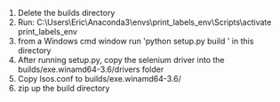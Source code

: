 1. Delete the builds directory 
1. Run: C:\Users\Eric\Anaconda3\envs\print_labels_env\Scripts\activate print_labels_env
1. from a Windows cmd window run 'python setup.py build ' in this directory
1. After running setup.py, copy the selenium driver into the builds/exe.winamd64-3.6/drivers folder
1. Copy lsos.conf to builds/exe.winamd64-3.6/
1. zip up the build directory

